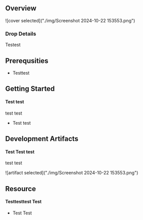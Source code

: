 
## Overview

![cover selected]("./img/Screenshot 2024-10-22 153553.png")

### Drop Details
Testest

## Prerequsities

- Testtest 



      

## Getting Started
#### Test test
test test
- Test test

## Development Artifacts
#### Test Test test
test test


![artifact selected]("./img/Screenshot 2024-10-22 153553.png")

## Resource
#### Testtesttest Test 
- Test Test
